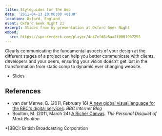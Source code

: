 ```yaml
---
title: Styleguides for the Web
date: '2011-04-13 20:00:00 +0100'
location: Oxford, England
event: Oxford Geek Night 21
excerpt: Slides from my presentation at Oxford Geek Night
embed:
  src: https://speakerdeck.com/player/4e47efd8a6aa8f0001007298
---
```

Clearly communicating the fundamental aspects of your design at the different stages of a project can help you better communicate with clients, developers and your peers, ensuring your vision doesn't get lost in the transformation from static comp to dynamic ever changing website.

  * [Slides](http://speakerdeck.com/paulrobertlloyd/styleguides-for-the-web-2011)

## References

  * van der Merwe, B. (2011, February 16) [A new global visual language for the BBC's digital services](http://www.bbc.co.uk/blogs/bbcinternet/2010/02/a_new_global_visual_language_f.html). <cite>BBC Internet Blog</cite>
  * Boulton, M. (2011, March 24) [A Richer Canvas](http://www.markboulton.co.uk/journal/a-richer-canvas). <cite>The Personal Disquiet of Mark Boulton</cite>

*[BBC]: British Broadcasting Corporation
